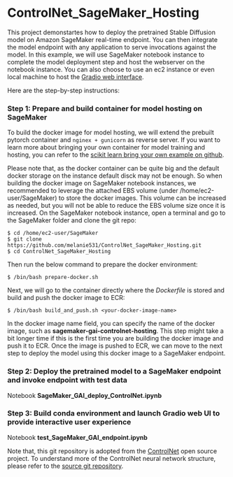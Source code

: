 # ControlNet_SageMaker_Hosting

This project demonstartes how to deploy the pretrained Stable Diffusion model on Amazon SageMaker real-time endpoint. You can then integrate the model endpoint with any application to serve invocations against the model. In this example, we will use SageMaker notebook instance to complete the model deployment step and host the webserver on the notebook instance. You can also choose to use an ec2 instance or even local machine to host the [Gradio web interface](https://gradio.app/).

Here are the step-by-step instructions:

### Step 1: Prepare and build container for model hosting on SageMaker
To build the docker image for model hosting, we will extend the prebuilt pytorch container and `nginex + gunicorn` as reverse server. If you want to learn more about bringing your own container for model training and hosting, you can refer to the [scikit learn bring your own example on github](https://github.com/aws/amazon-sagemaker-examples/tree/main/advanced_functionality/scikit_bring_your_own/container).

Please note that, as the docker container can be quite big and the default docker storage on the instance default disck may not be enough. So when building the docker image on SageMaker notebook instances, we recommended to leverage the attached EBS volume (under /home/ec2-user/SageMaker) to store the docker images. This volume can be increased as needed, but you will not be able to reduce the EBS volume size once it is increased. On the SageMaker notebook instance, open a terminal and go to the SageMaker folder and clone the git repo:

```
$ cd /home/ec2-user/SageMaker
$ git clone https://github.com/melanie531/ControlNet_SageMaker_Hosting.git
$ cd ControlNet_SageMaker_Hosting

```

Then run the below command to prepare the docker environment:

```
$ /bin/bash prepare-docker.sh
```

Next, we will go to the container directly where the *Dockerfile* is stored and build and push the docker image to ECR:

```
$ /bin/bash build_and_push.sh <your-docker-image-name>
```

In the docker image name field, you can specify the name of the docker image, such as **sagemaker-gai-controlnet-hosting**. This step might take a bit longer time if this is the first time you are building the docker image and push it to ECR. Once the image is pushed to ECR, we can move to the next step to deploy the model using this docker image to a SageMaker endpoint.

### Step 2: Deploy the pretrained model to a SageMaker endpoint and invoke endpoint with test data

Notebook **SageMaker_GAI_deploy_ControlNet.ipynb**


### Step 3: Build conda environment and launch Gradio web UI to provide interactive user experience

Notebook **test_SageMaker_GAI_endpoint.ipynb**

Note that, this git repository is adopted from the [ControlNet](https://github.com/lllyasviel/ControlNet) open source project. To understand more of the ControlNet neural network structure, please refer to the [source git repository](https://github.com/lllyasviel/ControlNet).